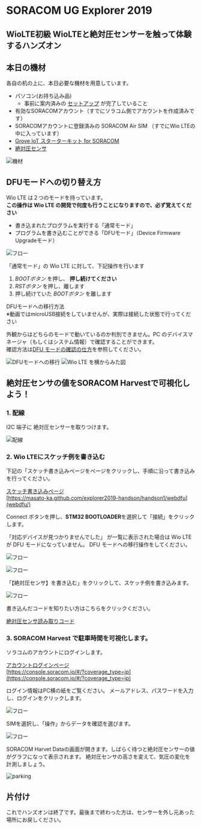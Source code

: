 # SORACOM UG Explorer 2019

## WioLTE初級 WioLTEと絶対圧センサーを触って体験するハンズオン

## 本日の機材
各自の机の上に、本日必要な機材を用意しています。
* パソコン(お持ち込み品)
    * 事前に案内済みの [セットアップ](setup) が完了していること
* 有効なSORACOMアカウント（すでにソラコム側でアカウントを作成済みです）
* SORACOMアカウントに登録済みの SORACOM Air SIM （すでにWio LTEの中に入っています）
* [Grove IoT スターターキット for SORACOM](https://soracom.jp/products/#grovestarter_kit)
* [絶対圧センサ](https://www.switch-science.com/catalog/5329/)

![機材](https://docs.google.com/drawings/d/e/2PACX-1vQDtAOALHo8MhG_Hr1LUfVJvOfrVJjOslUvKhTvGKmcQ1KH849J-RsXl3VXsuTCytJJceyVkG3Rjlbl/pub?w=757&h=540)

## DFUモードへの切り替え方

Wio LTE は２つのモードを持っています。  
**この操作は Wio LTE の開発で何度も行うことになりますので、必ず覚えてください**

* 書き込まれたプログラムを実行する「通常モード」
* プログラムを書き込むことができる「DFUモード」（Device Firmware Upgradeモード）

![フロー](https://docs.google.com/drawings/d/e/2PACX-1vQAcnymqWTTneRwnc9EFz21YvrmfCsIuV33yfqf1ODC_LKQR-6762CJDMclRIWC8BfUeDDLpC6KKs-2/pub?w=581&h=253)

「通常モード」の Wio LTE に対して、下記操作を行います

1. *BOOTボタン* を押し、 **押し続けてください**
2. *RSTボタン* を押し、離します
3. 押し続けていた *BOOTボタン* を離します

DFUモードへの移行方法  
※動画ではmicroUSB接続をしていませんが、実際は接続した状態で行ってください

外観からはどちらのモードで動いているのか判別できません。PC のデバイスマネージャ（もしくはシステム情報）で確認することができます。  
確認方法は[DFU モードの確認の仕方](setup#dfu2)を参照してください。

![DFUモードへの移行](http://drive.google.com/uc?export=view&id=1447mCTbYS7iMTtVWaTkXJzHD8vJ8lprJ)
![Wio LTE を横からみた図](https://docs.google.com/drawings/d/e/2PACX-1vRnhRiZC7-jRCqLaxJO6E7Bmq0_8BxornXgP1y6UHdYXhr6iBm_RNoV148oSzJKeHBYXRjYai9msQoz/pub?w=480&h=249)

<h2 id="handson2">絶対圧センサの値をSORACOM Harvestで可視化しよう！</h2>

### 1. 配線
I2C 端子に 絶対圧センサーを取りつけます。

![配線](media/1-4.png)

###  2. Wio LTEにスケッチ例を書き込む

下記の「スケッチ書き込みページをページをクリックし、手順に沿って書き込みを行ってください。

[スケッチ書き込みページ](webdfu/)   
[https://masato-ka.github.com/explorer2019-handson/handson1/webdfu](webdfu/)

Connect ボタンを押し、**STM32 BOOTLOADER**を選択して「接続」をクリックします。

「対応デバイスが見つかりませんでした」 が一覧に表示された場合は Wio LTE が DFU モードになっていません。 DFU モードへの移行操作をしてください。

![フロー](https://docs.google.com/drawings/d/e/2PACX-1vTxepoPYMnANUwLFFHmhc6I6vFyM_aHL-eD-VFIuzAzk1ND5HLFxw093f7Qy3ccZoEc82NHvyoVaaYB/pub?w=924&h=469)

![フロー](https://docs.google.com/drawings/d/e/2PACX-1vRqDKcttYBSi-f9uHFkOa5f-DKWIwafpvZExjS_SKInhhK4L4Rv3cHmwuHtZAZoeKfGn9iD-NzYm1mg/pub?w=480&h=360)

「【絶対圧センサ】を書き込む」をクリックして、スケッチ例を書き込みます。

![フロー](https://docs.google.com/drawings/d/e/2PACX-1vQPJgqVL27iP9fttdDO9tneBADtHXc6bd1oEcfWo0BDIu29fcvKw3V632ttvzg3VIU0Van47iQgXn7D/pub?w=927&h=467)

書き込んだコードを知りたい方はこちらをクリックください。

[絶対圧センサ読み取りコード](/sketch/baro-harvest.ino)

### 3. SORACOM Harvest で駐車時間を可視化します。

ソラコムのアカウントにログインします。

[アカウントログインページ](https://console.soracom.io/#/?coverage_type=jp)  
[https://console.soracom.io/#/?coverage_type=jp](https://console.soracom.io/#/?coverage_type=jp)

ログイン情報はPC横の紙をご覧ください。
メールアドレス、パスワードを入力し、ログインをクリックします。

![フロー](https://docs.google.com/drawings/d/e/2PACX-1vTy5KORqQjieOg-ijF5CLyfhALMq-CmE8G9822NahydZSw5zIYqcz4efiru6R5n1RjAEaotdmfNmXsN/pub?w=444&h=250)

SIMを選択し、「操作」からデータを確認を選びます。

![フロー](https://docs.google.com/drawings/d/e/2PACX-1vTyI9zm46Q4RYmDi6wYD0_Q0sFUfmJu-XH_KYR_eDmR7u0ydc1nqIj0jhV_bf1fB5NNn2N_OUEcYHY-/pub?w=455&h=522)

SORACOM Harvet Dataの画面が開きます。しばらく待つと絶対圧センサーの値がグラフになって表示されます。
絶対圧センサの高さを変えて、気圧の変化を計測しましょう。

![parking](https://docs.google.com/drawings/d/e/2PACX-1vSSa_HTsUnGurBhtTo0UTDry01HDujPAx1CNybl2nkvOsdGtqNmYYSpOI8dsMtNxl8w0yEoVDb4XYe_/pub?w=937&h=441)

## 片付け
これでハンズオンは終了です。最後まで終わった方は、センサーを外し元あった場所にお戻しください。